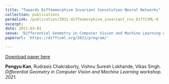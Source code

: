 ```yaml
---
title: "Towards Diffeomorphism Invariant Convolution Neural Networks"
collection: publications
permalink: /publication/2021-diffeomorphism_invariant_cnn_DiffCVML-6
excerpt: 
date: 2021-03-01
venue: 'Differential Geometry in Computer Vision and Machine Learning workshop'
paperurl: 'https://diffcvml.org/2021/program/'

---
```

<!---This paper is about the number 3. The number 4 is left for future work.--->

[Download paper here](http://pkan2.github.io/files/paper1.pdf)

**Pengyu Kan**, Rudrasis Chakraborty, Vishnu Suresh Lokhande, Vikas Singh.<i> Differential Geometry in Computer Vision and Machine Learning workshop. <i> 2021.